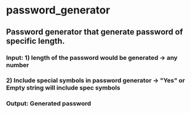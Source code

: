 # password_generator
## Password generator that generate password of specific length.
### Input: 1) length of the password would be generated -> any number
###        2) Include special symbols in password generator -> "Yes" or Empty string will include spec symbols
### Output: Generated password




